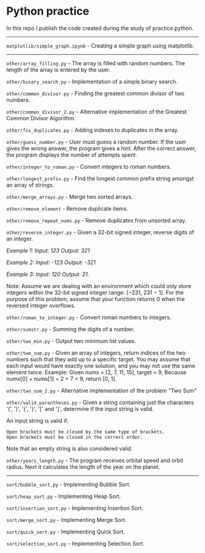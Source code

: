 # Python practice
In this repo I publish the code created during the study of practice python.

---
`matplotlib/simple_graph.ipynb` - Creating a simple graph using matplotlib.

---
`other/array_filling.py` - The array is filled with random numbers. The length of the array is entered by the user.

`other/binary_search.py` - Implementation of a simple binary search.

`other/common_divisor.py` - Finding the greatest common divisor of two numbers.

`other/common_divisor_2.py` - Alternative implementation of the Greatest Common Divisor Algorithm.

`other/fix_duplicates.py` - Adding indexes to duplicates in the array.

`other/guess_number.py` - User must guess a random number. If the user gives the wrong answer, the program gives a hint. After the correct answer, the program displays the number of attempts spent.

`other/integer_to_roman.py` - Convert integers to roman numbers.

`other/longest_prefix.py` - Find the longest common prefix string amongst an array of strings.

`other/merge_arrays.py` - Merge two sorted arrays.

`other/remove_element` - Remove duplicate items.

`other/remove_repeat_nums.py` - Remove duplicates from unsorted array.

`other/reverse_integer.py` - Given a 32-bit signed integer, reverse digits of an integer.

_Example 1: Input: 123 Output: 321_

_Example 2: Input: -123 Output: -321_

_Example 3: Input: 120 Output: 21._

Note: Assume we are dealing with an environment which could only store integers within the 32-bit signed integer range: [−231,  231 − 1]. For the purpose of this problem, assume that your function returns 0 when the reversed integer overflows.

`other/roman_to_integer.py` - Convert roman numbers to integers.

`other/sumstr.py` - Summing the digits of a number.

`other/two_min.py` - Output two minimum list values.

`other/two_sum.py` - Given an array of integers, return indices of the two numbers such that they add up to a specific target.
You may assume that each input would have exactly one solution, and you may not use the same element twice.
Example: Given nums = [2, 7, 11, 15], target = 9, Because nums[0] + nums[1] = 2 + 7 = 9, return [0, 1].

`other/two_sum_2.py` - Alternative implementation of the problem "Two Sum"

`other/valid_parentheses.py` - Given a string containing just the characters '(', ')', '{', '}', '[' and ']', determine if the input string is valid.

An input string is valid if:

    Open brackets must be closed by the same type of brackets.
    Open brackets must be closed in the correct order.

Note that an empty string is also considered valid.

`other/years_length.py` - The program receives orbital speed and orbit radius. Next it calculates the length of the year on the planet.

---
`sort/bubble_sort.py` - Implementing Bubble Sort.

`sort/heap_sort.py` - Implementing Heap Sort.

`sort/insertion_sort.py` - Implementing Insertion Sort.

`sort/merge_sort.py` - Implementing Merge Sort.

`sort/quick_sort.py` - Implementing Quick Sort.

`sort/selection_sort.py` - Implementing Selection Sort.
